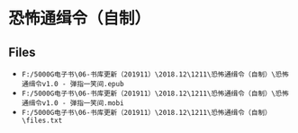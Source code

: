 # 恐怖通缉令（自制）

## Files

- `F:/5000G电子书\06-书库更新（201911）\2018.12\1211\恐怖通缉令（自制）\恐怖通缉令v1.0 - 弹指一笑间.epub`
- `F:/5000G电子书\06-书库更新（201911）\2018.12\1211\恐怖通缉令（自制）\恐怖通缉令v1.0 - 弹指一笑间.mobi`
- `F:/5000G电子书\06-书库更新（201911）\2018.12\1211\恐怖通缉令（自制）\files.txt`
